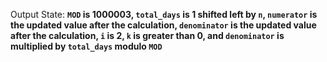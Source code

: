Output State: **`MOD` is 1000003, `total_days` is 1 shifted left by `n`, `numerator` is the updated value after the calculation, `denominator` is the updated value after the calculation, `i` is 2, `k` is greater than 0, and `denominator` is multiplied by `total_days` modulo `MOD`**